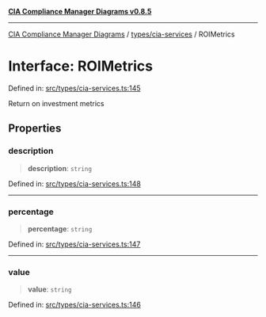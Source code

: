 [**CIA Compliance Manager Diagrams v0.8.5**](../../../README.md)

***

[CIA Compliance Manager Diagrams](../../../modules.md) / [types/cia-services](../README.md) / ROIMetrics

# Interface: ROIMetrics

Defined in: [src/types/cia-services.ts:145](https://github.com/Hack23/cia-compliance-manager/blob/3ae0301247f765ba03c8c0fe645db4718bb8af76/src/types/cia-services.ts#L145)

Return on investment metrics

## Properties

### description

> **description**: `string`

Defined in: [src/types/cia-services.ts:148](https://github.com/Hack23/cia-compliance-manager/blob/3ae0301247f765ba03c8c0fe645db4718bb8af76/src/types/cia-services.ts#L148)

***

### percentage

> **percentage**: `string`

Defined in: [src/types/cia-services.ts:147](https://github.com/Hack23/cia-compliance-manager/blob/3ae0301247f765ba03c8c0fe645db4718bb8af76/src/types/cia-services.ts#L147)

***

### value

> **value**: `string`

Defined in: [src/types/cia-services.ts:146](https://github.com/Hack23/cia-compliance-manager/blob/3ae0301247f765ba03c8c0fe645db4718bb8af76/src/types/cia-services.ts#L146)
